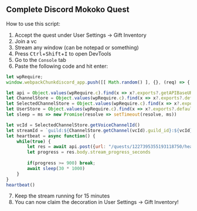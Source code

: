 ## Complete Discord Mokoko Quest
How to use this script:
1. Accept the quest under User Settings -> Gift Inventory
2. Join a vc
3. Stream any window (can be notepad or something)
4. Press <kbd>Ctrl</kbd>+<kbd>Shift</kbd>+<kbd>I</kbd> to open DevTools
5. Go to the `Console` tab
6. Paste the following code and hit enter:
```js
let wpRequire;
window.webpackChunkdiscord_app.push([[ Math.random() ], {}, (req) => { wpRequire = req; }]);

let api = Object.values(wpRequire.c).find(x => x?.exports?.getAPIBaseURL).exports.HTTP;
let ChannelStore = Object.values(wpRequire.c).find(x => x?.exports?.default?.getSortedPrivateChannels).exports.default;
let SelectedChannelStore = Object.values(wpRequire.c).find(x => x?.exports?.default?.getVoiceChannelId).exports.default;
let UserStore = Object.values(wpRequire.c).find(x => x?.exports?.default?.getCurrentUser).exports.default;
let sleep = ms => new Promise(resolve => setTimeout(resolve, ms))

let vcId = SelectedChannelStore.getVoiceChannelId()
let streamId = `guild:${ChannelStore.getChannel(vcId).guild_id}:${vcId}:${UserStore.getCurrentUser().id}`
let heartbeat = async function() {
	while(true) {
		let res = await api.post({url: "/quests/1227395355193118750/heartbeat", body: {stream_key:streamId}})
		let progress = res.body.stream_progress_seconds
		
		if(progress >= 900) break;
		await sleep(30 * 1000)
	}
}
heartbeat()
```
7. Keep the stream running for 15 minutes
8. You can now claim the decoration in User Settings -> Gift Inventory!